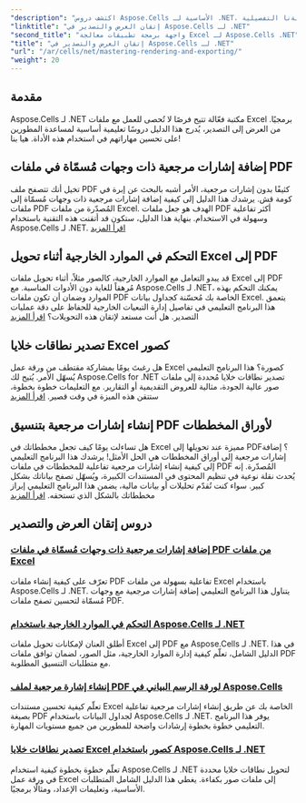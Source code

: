 ```yaml
---
"description": "اكتشف دروس Aspose.Cells الأساسية لـ .NET، وتعلم كيفية العرض والتصدير وإدارة الموارد وإضافة الإشارات المرجعية والمزيد باستخدام أدلةنا التفصيلية."
"linktitle": "إتقان العرض والتصدير في Aspose.Cells لـ .NET"
"second_title": "واجهة برمجة تطبيقات معالجة Excel لـ Aspose.Cells .NET"
"title": "إتقان العرض والتصدير في Aspose.Cells لـ .NET"
"url": "/ar/cells/net/mastering-rendering-and-exporting/"
"weight": 20
---
```


## مقدمة

Aspose.Cells لـ .NET مكتبة فعّالة تتيح فرصًا لا تُحصى للعمل مع ملفات Excel برمجيًا. من العرض إلى التصدير، يُدرج هذا الدليل دروسًا تعليمية أساسية لمساعدة المطورين على تحسين مهاراتهم في استخدام هذه الأداة. هيا بنا!

## إضافة إشارات مرجعية ذات وجهات مُسمّاة في ملفات PDF  
تخيل أنك تتصفح ملف PDF كثيفًا بدون إشارات مرجعية، الأمر أشبه بالبحث عن إبرة في كومة قش. يرشدك هذا الدليل إلى كيفية إضافة إشارات مرجعية ذات وجهات مُسمّاة إلى ملفات PDF المُصدّرة من ملفات Excel. الهدف هو جعل ملفات PDF أكثر تفاعلية وسهولة في الاستخدام. بنهاية هذا الدليل، ستكون قد أتقنت هذه التقنية باستخدام Aspose.Cells لـ .NET. [اقرأ المزيد](./add-bookmarks-with-named-destinations/)

## التحكم في الموارد الخارجية أثناء تحويل Excel إلى PDF  
قد يبدو التعامل مع الموارد الخارجية، كالصور مثلاً، أثناء تحويل ملفات Excel إلى PDF مُرهقاً للغاية دون الأدوات المناسبة. مع Aspose.Cells لـ .NET، يمكنك التحكم بهذه الموارد وضمان أن تكون ملفات PDF الخاصة بك مُحسّنة كجداول بيانات Excel. يتعمق هذا البرنامج التعليمي في تفاصيل إدارة التبعيات الخارجية للحفاظ على دقة عمليات التصدير. هل أنت مستعد لإتقان هذه التحويلات؟ [اقرأ المزيد](./control-external-resources/)

## تصدير نطاقات خلايا Excel كصور  
هل رغبتَ يومًا بمشاركة مقتطف من ورقة عمل Excel كصورة؟ هذا البرنامج التعليمي يُسهّل الأمر. يُتيح لك Aspose.Cells for .NET تصدير نطاقات خلايا مُحددة إلى ملفات صور عالية الجودة، مثالية للعروض التقديمية أو التقارير. مع التعليمات خطوة بخطوة، ستتقن هذه الميزة في وقت قصير. [اقرأ المزيد](./export-excel-cell-ranges-as-images/)

## إنشاء إشارات مرجعية بتنسيق PDF لأوراق المخططات
هل تساءلت يومًا كيف تجعل مخططاتك في Excel مميزة عند تحويلها إلى PDF؟ إضافة إشارات مرجعية إلى أوراق المخططات هي الحل الأمثل! يرشدك هذا البرنامج التعليمي إلى كيفية إنشاء إشارات مرجعية تفاعلية للمخططات في ملفات PDF المُصدّرة. إنه يُحدث نقلة نوعية في تنظيم المحتوى في المستندات الكبيرة، ويُسهّل تصفح بياناتك بشكل كبير. سواء كنت تُقدّم تحليلات أو بيانات مالية، يضمن هذا البرنامج التعليمي إبراز مخططاتك بالشكل الذي تستحقه. [اقرأ المزيد](./creating-pdf-bookmark-for-chart-sheet/)

## دروس إتقان العرض والتصدير
### [إضافة إشارات مرجعية ذات وجهات مُسمّاة في ملفات PDF من ملفات Excel](./add-bookmarks-with-named-destinations/)
تعرّف على كيفية إنشاء ملفات PDF تفاعلية بسهولة من ملفات Excel باستخدام Aspose.Cells لـ .NET. يتناول هذا البرنامج التعليمي إضافة إشارات مرجعية مع وجهات مُسمّاة لتحسين تصفح ملفات PDF.
### [التحكم في الموارد الخارجية باستخدام Aspose.Cells لـ .NET](./control-external-resources/)
أطلق العنان لإمكانات تحويل ملفات Excel إلى PDF مع Aspose.Cells لـ .NET. في هذا الدليل الشامل، تعلّم كيفية إدارة الموارد الخارجية، مثل الصور، لضمان توافق ملفات PDF مع متطلبات التنسيق المطلوبة.
### [إنشاء إشارة مرجعية لملف PDF لورقة الرسم البياني في Aspose.Cells](./creating-pdf-bookmark-for-chart-sheet/)
تعلّم كيفية تحسين مستندات Excel الخاصة بك عن طريق إنشاء إشارات مرجعية تفاعلية بصيغة PDF لجداول البيانات باستخدام Aspose.Cells لـ .NET. يوفر هذا البرنامج التعليمي خطوة بخطوة إرشادات واضحة للمطورين من جميع مستويات المهارة.
### [تصدير نطاقات خلايا Excel كصور باستخدام Aspose.Cells لـ .NET](./export-excel-cell-ranges-as-images/)
تعلّم خطوة بخطوة كيفية استخدام Aspose.Cells لـ .NET لتحويل نطاقات خلايا محددة في ورقة عمل Excel إلى ملفات صور بكفاءة. يغطي هذا الدليل الشامل المتطلبات الأساسية، وتعليمات الإعداد، ومثالًا برمجيًا.